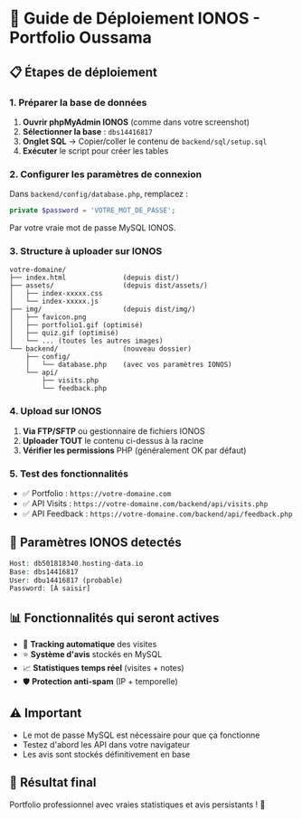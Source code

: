 # 🚀 Guide de Déploiement IONOS - Portfolio Oussama

## 📋 **Étapes de déploiement**

### **1. Préparer la base de données**
1. **Ouvrir phpMyAdmin IONOS** (comme dans votre screenshot)
2. **Sélectionner la base** : `dbs14416817`
3. **Onglet SQL** → Copier/coller le contenu de `backend/sql/setup.sql`
4. **Exécuter** le script pour créer les tables

### **2. Configurer les paramètres de connexion**
Dans `backend/config/database.php`, remplacez :
```php
private $password = 'VOTRE_MOT_DE_PASSE';
```
Par votre vraie mot de passe MySQL IONOS.

### **3. Structure à uploader sur IONOS**
```
votre-domaine/
├── index.html              (depuis dist/)
├── assets/                 (depuis dist/assets/)
│   ├── index-xxxxx.css
│   └── index-xxxxx.js
├── img/                    (depuis dist/img/)
│   ├── favicon.png
│   ├── portfolio1.gif (optimisé)
│   ├── quiz.gif (optimisé)
│   └── ... (toutes les autres images)
└── backend/                (nouveau dossier)
    ├── config/
    │   └── database.php    (avec vos paramètres IONOS)
    └── api/
        ├── visits.php
        └── feedback.php
```

### **4. Upload sur IONOS**
1. **Via FTP/SFTP** ou gestionnaire de fichiers IONOS
2. **Uploader TOUT** le contenu ci-dessus à la racine
3. **Vérifier les permissions** PHP (généralement OK par défaut)

### **5. Test des fonctionnalités**
- ✅ Portfolio : `https://votre-domaine.com`
- ✅ API Visits : `https://votre-domaine.com/backend/api/visits.php`
- ✅ API Feedback : `https://votre-domaine.com/backend/api/feedback.php`

## 🔧 **Paramètres IONOS detectés**
```php
Host: db501818340.hosting-data.io
Base: dbs14416817
User: dbu14416817 (probable)
Password: [À saisir]
```

## 📊 **Fonctionnalités qui seront actives**
- 🎯 **Tracking automatique** des visites
- ⭐ **Système d'avis** stockés en MySQL
- 📈 **Statistiques temps réel** (visites + notes)
- 🛡️ **Protection anti-spam** (IP + temporelle)

## ⚠️ **Important**
- Le mot de passe MySQL est nécessaire pour que ça fonctionne
- Testez d'abord les API dans votre navigateur
- Les avis sont stockés définitivement en base

## 🎉 **Résultat final**
Portfolio professionnel avec vraies statistiques et avis persistants ! 🚀
